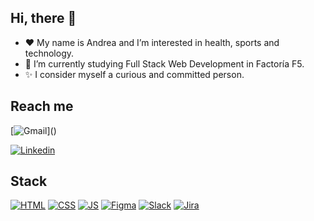 ## Hi, there 👋
- ❤️ My name is Andrea and I’m interested in health, sports and technology.
- 🌱 I’m currently studying Full Stack Web Development in Factoría F5.
- ✨ I consider myself a curious and committed person.

## Reach me
[![Gmail]([https://img.shields.io/badge/HTML5-E34F26?style=for-the-badge&logo=html5&logoColor=white](https://img.shields.io/badge/Gmail-D14836?style=for-the-badge&logo=gmail&logoColor=white))]()

<!---
andsainz/andsainz is a ✨ special ✨ repository because its `README.md` (this file) appears on your GitHub profile.
You can click the Preview link to take a look at your changes.
--->
[![Linkedin](https://img.shields.io/badge/LinkedIn-0077B5?style=for-the-badge&logo=linkedin&logoColor=white)](https://www.linkedin.com/in/andrea-sainz-vigo-994b99138/)
## Stack

[![HTML](https://img.shields.io/badge/HTML5-E34F26?style=for-the-badge&logo=html5&logoColor=white)]()
[![CSS](https://img.shields.io/badge/CSS3-1572B6?style=for-the-badge&logo=css3&logoColor=white)]()
[![JS](https://img.shields.io/badge/JavaScript-323330?style=for-the-badge&logo=javascript&logoColor=F7DF1E)]()
[![Figma](https://img.shields.io/badge/Figma-F24E1E?style=for-the-badge&logo=figma&logoColor=white)]()
[![Slack](https://img.shields.io/badge/Slack-4A154B?style=for-the-badge&logo=slack&logoColor=white)]()
[![Jira](https://img.shields.io/badge/Jira-0052CC?style=for-the-badge&logo=Jira&logoColor=white)]()
